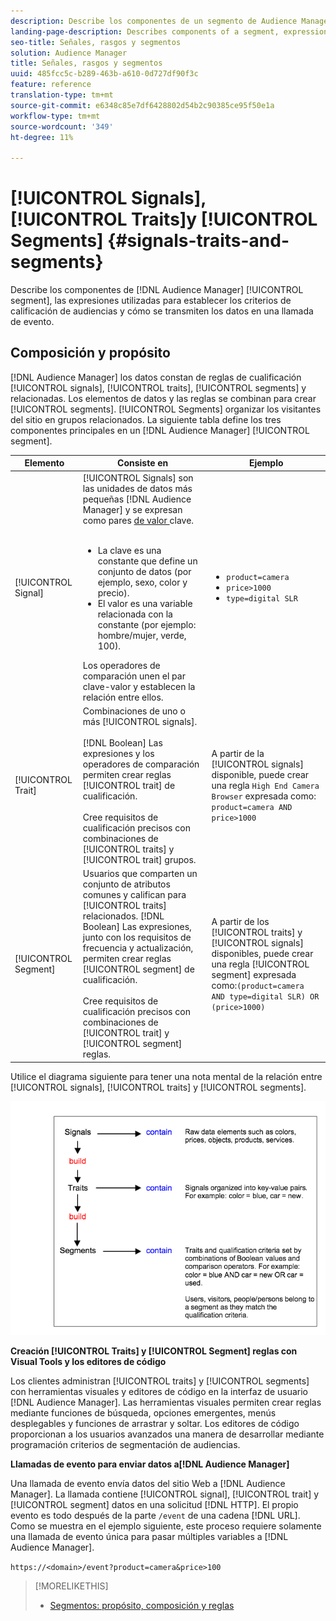 ```yaml
---
description: Describe los componentes de un segmento de Audience Manager, las expresiones utilizadas para definir los criterios de cualificación de audiencias y cómo se transmiten los datos en una llamada de evento.
landing-page-description: Describes components of a segment, expressions used to set audience qualification criteria, and how data is transmitted.
seo-title: Señales, rasgos y segmentos
solution: Audience Manager
title: Señales, rasgos y segmentos
uuid: 485fcc5c-b289-463b-a610-0d727df90f3c
feature: reference
translation-type: tm+mt
source-git-commit: e6348c85e7df6428802d54b2c90385ce95f50e1a
workflow-type: tm+mt
source-wordcount: '349'
ht-degree: 11%

---
```



# [!UICONTROL Signals],  [!UICONTROL Traits]y  [!UICONTROL Segments] {#signals-traits-and-segments}

Describe los componentes de [!DNL Audience Manager] [!UICONTROL segment], las expresiones utilizadas para establecer los criterios de calificación de audiencias y cómo se transmiten los datos en una llamada de evento.

## Composición y propósito

[!DNL Audience Manager] los datos constan de reglas de cualificación  [!UICONTROL signals],  [!UICONTROL traits],  [!UICONTROL segments] y relacionadas. Los elementos de datos y las reglas se combinan para crear [!UICONTROL segments]. [!UICONTROL Segments] organizar los visitantes del sitio en grupos relacionados. La siguiente tabla define los tres componentes principales en un [!DNL Audience Manager] [!UICONTROL segment].

| Elemento | Consiste en | Ejemplo |
|---|---|---|
| [!UICONTROL Signal] | [!UICONTROL Signals] son las unidades de datos más pequeñas  [!DNL Audience Manager] y se expresan como pares [ de valor ](../reference/key-value-pairs-explained.md)clave.<br><br><ul><li>La clave es una constante que define un conjunto de datos (por ejemplo, sexo, color y precio).</li><li>El valor es una variable relacionada con la constante (por ejemplo: hombre/mujer, verde, 100).</li></ul>Los operadores de comparación unen el par clave-valor y establecen la relación entre ellos. | <ul><li>`product=camera`</li><li>`price>1000`</li><li>`type=digital SLR`</li></ul> |
| [!UICONTROL Trait] | Combinaciones de uno o más [!UICONTROL signals].<br><br> [!DNL Boolean] Las expresiones y los operadores de comparación permiten crear reglas  [!UICONTROL trait] de cualificación. <br><br>Cree requisitos de cualificación precisos con combinaciones de  [!UICONTROL traits] y  [!UICONTROL trait] grupos. | A partir de la [!UICONTROL signals] disponible, puede crear una regla `High End Camera Browser` expresada como: `product=camera AND price>1000` |
| [!UICONTROL Segment] | Usuarios que comparten un conjunto de atributos comunes y califican para [!UICONTROL traits] relacionados. [!DNL Boolean] Las expresiones, junto con los requisitos de frecuencia y actualización, permiten crear reglas  [!UICONTROL segment] de cualificación.<br><br> Cree requisitos de cualificación precisos con combinaciones de  [!UICONTROL trait] y  [!UICONTROL segment] reglas. | A partir de los [!UICONTROL traits] y [!UICONTROL signals] disponibles, puede crear una regla [!UICONTROL segment] expresada como:`(product=camera AND type=digital SLR) OR (price>1000)` |

Utilice el diagrama siguiente para tener una nota mental de la relación entre [!UICONTROL signals], [!UICONTROL traits] y [!UICONTROL segments].

![](assets/signals-traits-segments.png)

**Creación  [!UICONTROL Traits] y  [!UICONTROL Segment] reglas con Visual Tools y los editores de código**

Los clientes administran [!UICONTROL traits] y [!UICONTROL segments] con herramientas visuales y editores de código en la interfaz de usuario [!DNL Audience Manager]. Las herramientas visuales permiten crear reglas mediante funciones de búsqueda, opciones emergentes, menús desplegables y funciones de arrastrar y soltar. Los editores de código proporcionan a los usuarios avanzados una manera de desarrollar mediante programación criterios de segmentación de audiencias.

**Llamadas de evento para enviar datos a[!DNL Audience Manager]**

Una llamada de evento envía datos del sitio Web a [!DNL Audience Manager]. La llamada contiene [!UICONTROL signal], [!UICONTROL trait] y [!UICONTROL segment] datos en una solicitud [!DNL HTTP]. El propio evento es todo después de la parte `/event` de una cadena [!DNL URL]. Como se muestra en el ejemplo siguiente, este proceso requiere solamente una llamada de evento única para pasar múltiples variables a [!DNL Audience Manager].

`https://<domain>/event?product=camera&price>100`

>[!MORELIKETHIS]
>
>* [Segmentos: propósito, composición y reglas](../features/segments/segments-purpose.md)

